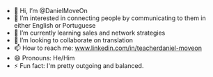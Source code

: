 - 👋 Hi, I’m @DanielMoveOn
- 👀 I’m interested in connecting people by communicating to them in either English or Portuguese 
- 🌱 I’m currently learning sales and network strategies
- 💞️ I’m looking to collaborate on translation
- 📫 How to reach me: www.linkedin.com/in/teacherdaniel-moveon
- 😄 Pronouns: He/Him
- ⚡ Fun fact: I'm pretty outgoing and balanced.

<!---
DanielMoveOn/DanielMoveOn is a ✨ special ✨ repository because its `README.md` (this file) appears on your GitHub profile.
You can click the Preview link to take a look at your changes.
--->
